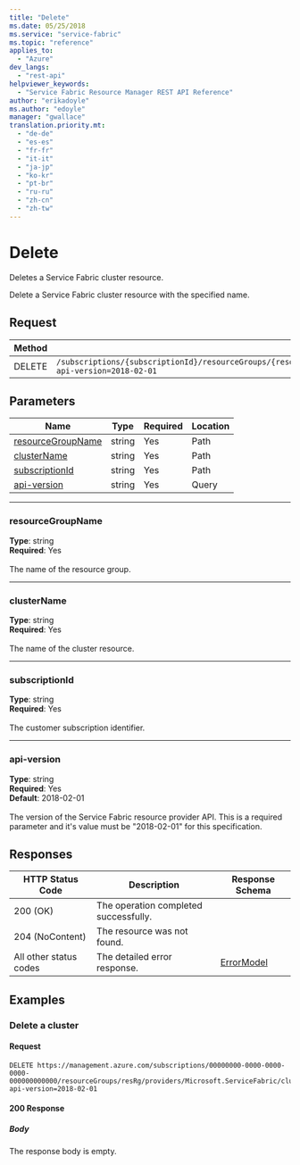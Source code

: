 ```yaml
---
title: "Delete"
ms.date: 05/25/2018
ms.service: "service-fabric"
ms.topic: "reference"
applies_to: 
  - "Azure"
dev_langs: 
  - "rest-api"
helpviewer_keywords: 
  - "Service Fabric Resource Manager REST API Reference"
author: "erikadoyle"
ms.author: "edoyle"
manager: "gwallace"
translation.priority.mt: 
  - "de-de"
  - "es-es"
  - "fr-fr"
  - "it-it"
  - "ja-jp"
  - "ko-kr"
  - "pt-br"
  - "ru-ru"
  - "zh-cn"
  - "zh-tw"
---
```

# Delete
Deletes a Service Fabric cluster resource.

Delete a Service Fabric cluster resource with the specified name.

## Request
| Method | Request URI |
| ------ | ----------- |
| DELETE | `/subscriptions/{subscriptionId}/resourceGroups/{resourceGroupName}/providers/Microsoft.ServiceFabric/clusters/{clusterName}?api-version=2018-02-01` |


## Parameters
| Name | Type | Required | Location |
| --- | --- | --- | --- |
| [resourceGroupName](#resourcegroupname) | string | Yes | Path |
| [clusterName](#clustername) | string | Yes | Path |
| [subscriptionId](#subscriptionid) | string | Yes | Path |
| [api-version](#api-version) | string | Yes | Query |

____
### resourceGroupName
__Type__: string <br/>
__Required__: Yes<br/>
<br/>
The name of the resource group.

____
### clusterName
__Type__: string <br/>
__Required__: Yes<br/>
<br/>
The name of the cluster resource.

____
### subscriptionId
__Type__: string <br/>
__Required__: Yes<br/>
<br/>
The customer subscription identifier.

____
### api-version
__Type__: string <br/>
__Required__: Yes<br/>
__Default__: 2018-02-01 <br/>
<br/>
The version of the Service Fabric resource provider API. This is a required parameter and it's value must be "2018-02-01" for this specification.

## Responses

| HTTP Status Code | Description | Response Schema |
| --- | --- | --- |
| 200 (OK) | The operation completed successfully.<br/> |  |
| 204 (NoContent) | The resource was not found.<br/> |  |
| All other status codes | The detailed error response.<br/> | [ErrorModel](sfrp-model-errormodel.md) |

## Examples

### Delete a cluster

#### Request
```
DELETE https://management.azure.com/subscriptions/00000000-0000-0000-0000-000000000000/resourceGroups/resRg/providers/Microsoft.ServiceFabric/clusters/myCluster?api-version=2018-02-01
```

#### 200 Response
##### Body
The response body is empty.